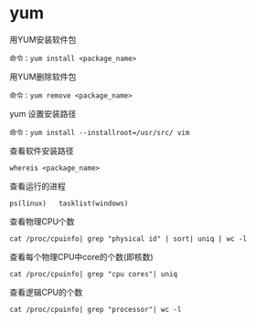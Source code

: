 # yum
用YUM安装软件包

	命令：yum install <package_name>

用YUM删除软件包

	命令：yum remove <package_name>

yum 设置安装路径

	命令：yum install --installroot=/usr/src/ vim
	
查看软件安装路径

	whereis <package_name>

查看运行的进程
	
	ps(linux)	tasklist(windows)

查看物理CPU个数 

	cat /proc/cpuinfo| grep "physical id" | sort| uniq | wc -l 

查看每个物理CPU中core的个数(即核数) 

	cat /proc/cpuinfo| grep "cpu cores"| uniq 

查看逻辑CPU的个数 

	cat /proc/cpuinfo| grep "processor"| wc -l

